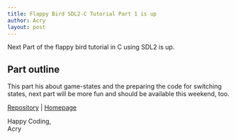 ```yaml
---
title: Flappy Bird SDL2-C Tutorial Part 1 is up
author: Acry
layout: post
---
```


Next Part of the flappy bird tutorial in C using SDL2 is up.

## Part outline

This part his about game-states and the preparing the code for switching states, next part will be more fun and should be available this weekend, too.

[Repository](https://github.com/Acry/flappy) | [Homepage](https://acry.github.io/flappy.html)<br>

Happy Coding,<br>
Acry
